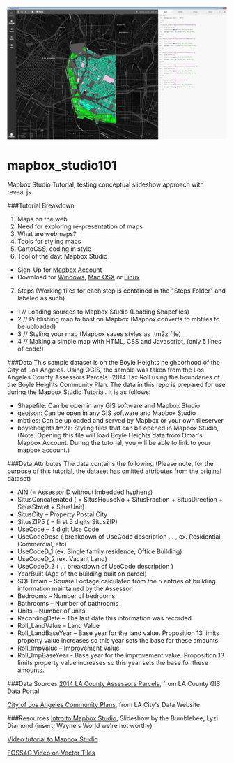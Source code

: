 ![alt text](https://raw.githubusercontent.com/maptimeLA/mapbox_studio101/master/images/cover.png)

# mapbox_studio101
Mapbox Studio Tutorial, testing conceptual slideshow approach with reveal.js

###Tutorial Breakdown
1. Maps on the web 
2. Need for exploring re-presentation of maps
3. What are webmaps?
4. Tools for styling maps
5. CartoCSS, coding in style
6. Tool of the day: Mapbox Studio
 * Sign-Up for [Mapbox Account](https://www.mapbox.com/plans/)
 * Download for [Windows](http://bit.ly/1CF79MS), [Mac OSX](http://bit.ly/1J1uRUw) or [Linux](http://bit.ly/1LbgFds)
7. Steps (Working files for each step is contained in the "Steps Folder" and labeled as such)
  * 1 // Loading sources to Mapbox Studio (Loading Shapefiles)
  * 2 // Publishing map to host on Mapbox (Mapbox converts to mbtiles to be uploaded)
  * 3 // Styling your map (Mapbox saves styles as .tm2z file)
  * 4 // Making a simple map with HTML, CSS and Javascript, (only 5 lines of code!)



###Data
This sample dataset is on the Boyle Heights neighborhood of the City of Los Angeles. Using QGIS, the sample was taken from the Los Angeles County Assessors Parcels -2014 Tax Roll using the boundaries of the Boyle Heights Community Plan. The data in this repo is prepared for use during the Mapbox Studio Tutorial. It is as follows:

* Shapefile: Can be open in any GIS software and Mapbox Studio
* geojson: Can be open in any GIS software and Mapbox Studio
* mbtiles: Can be uploaded and served by Mapbox or your own tileserver
* boyleheights.tm2z: Styling files that can be opened in Mapbox Studio, (Note: Opening this file will load Boyle Heights data from Omar's Mapbox Account. During the tutorial, you will be able to link to your mapbox account.)

###Data Attributes
The data contains the following (Please note, for the purpose of this tutorial, the dataset has omitted attributes from the original dataset)
* AIN (= AssessorID without imbedded hyphens)
* SitusConcatenated ( = SitusHouseNo + SitusFraction + SitusDirection + SitusStreet + SitusUnit)
* SitusCity – Property Postal City
* SitusZIP5 ( = first 5 digits SitusZIP)
* UseCode – 4 digit Use Code
* UseCodeDesc ( breakdown of UseCode description … , ex. Residential, Commercial, etc)
* UseCodeD_1 (ex. Single family residence, Office Building)
* UseCodeD_2 (ex. Vacant Land)
* UseCodeD_3 ( … breakdown of UseCode description )
* YearBuilt  (Age of the building built on parcel)
* SQFTmain – Square Footage calculated from the 5 entries of building information maintained by the Assessor.
* Bedrooms – Number of bedrooms
* Bathrooms – Number of bathrooms
* Units – Number of units
* RecordingDate – The last date this information was recorded
* Roll_LandValue – Land Value
* Roll_LandBaseYear – Base year for the land value. Proposition 13 limits property value increases so this year sets the base for these amounts.
* Roll_ImpValue – Improvement Value
* Roll_ImpBaseYear - Base year for the improvement value. Proposition 13 limits property value increases so this year sets the base for these amounts.

###Data Sources
[2014 LA County Assessors Parcels](http://egis3.lacounty.gov/dataportal/2015/03/10/assessor-parcel/), from LA County GIS Data Portal

[City of Los Angeles Community Plans](https://data.lacity.org/A-Well-Run-City/Community-Plan-Area/pu8r-72kk), from LA City's Data Website


###Resources
[Intro to Mapbox Studio](http://lyzidiamond.com/mapbox-studio/#0), Slideshow by the Bumblebee, Lyzi Diamond (insert, Wayne's World we're not worthy)

[Video tutorial to Mapbox Studio](https://www.youtube.com/watch?v=ytqw8iMYbog)

[FOSS4G Video on Vector Tiles](https://vimeo.com/106228141)


